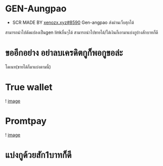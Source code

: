 # GEN-Aungpao
* SCR MADE BY [xenozx.xyz#8590](https://files.catbox.moe/mc8lff.png)
Gen-angpao ส่งผ่านเว็บฮุกได้

สามารถนำไปดัดแปลงเป็นgen linkอื่นๆได้
สามารถนำไปขายได้/ได้เงินก็เอามาแบ่งกูบ้างสักบาทก็ดี
# ขออีกอย่าง อย่าลบเครดิตกูก็พอกูขอล่ะ
โดเนท(ขายได้ก็มาแบ่งตามนี้) 
# True wallet
! [image](https://files.catbox.moe/0cjmqn.jpg)
# Promtpay
! [image](https://files.catbox.moe/5qeuw4.jpg)

# แบ่งกูด้วยสัก1บาทก็ดี
